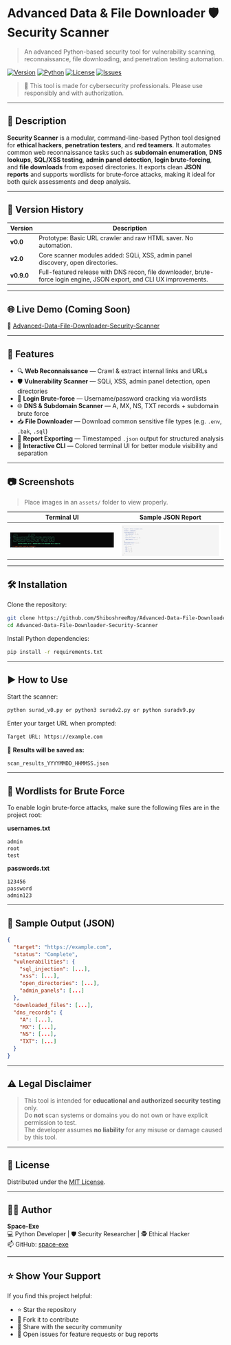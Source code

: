 # Advanced Data & File Downloader  🛡️ Security Scanner

> An advanced Python-based security tool for vulnerability scanning, reconnaissance, file downloading, and penetration testing automation.

[![Version](https://img.shields.io/badge/latest-0.9.0-blue.svg)](https://github.com/ShiboshreeRoy/Advanced-Data-File-Downloader-Security-Scanner.git)
[![Python](https://img.shields.io/badge/python-3.7%2B-green.svg)](https://github.com/ShiboshreeRoy/Advanced-Data-File-Downloader-Security-Scanner.git)
[![License](https://img.shields.io/github/license/shiboshreeroy/Advanced-Data-File-Downloader-Security-Scanner)](https://github.com/ShiboshreeRoy/Advanced-Data-File-Downloader-Security-Scanner.git)
[![Issues](https://img.shields.io/github/issues/shiboshreeroy/Advanced-Data-File-Downloader-Security-Scanner)](https://github.com/ShiboshreeRoy/Advanced-Data-File-Downloader-Security-Scanner.git)

> 🚨 This tool is made for cybersecurity professionals. Please use responsibly and with authorization.

---

## 📖 Description

**Security Scanner** is a modular, command-line-based Python tool designed for **ethical hackers**, **penetration testers**, and **red teamers**. It automates common web reconnaissance tasks such as **subdomain enumeration**, **DNS lookups**, **SQL/XSS testing**, **admin panel detection**, **login brute-forcing**, and **file downloads** from exposed directories. It exports clean **JSON reports** and supports wordlists for brute-force attacks, making it ideal for both quick assessments and deep analysis.

---

## 🧬 Version History

| Version   | Description |
|-----------|-------------|
| **v0.0**  | Prototype: Basic URL crawler and raw HTML saver. No automation. |
| **v2.0**  | Core scanner modules added: SQLi, XSS, admin panel discovery, open directories. |
| **v0.9.0** | Full-featured release with DNS recon, file downloader, brute-force login engine, JSON export, and CLI UX improvements. |

---

## 🌐 Live Demo (Coming Soon)

**🔗** [Advanced-Data-File-Downloader-Security-Scanner](https://github.com/ShiboshreeRoy/Advanced-Data-File-Downloader-Security-Scanner.git)

---

## 🚀 Features

- 🔍 **Web Reconnaissance** — Crawl & extract internal links and URLs
- 🛡️ **Vulnerability Scanner** — SQLi, XSS, admin panel detection, open directories
- 🔐 **Login Brute-force** — Username/password cracking via wordlists
- 🌐 **DNS & Subdomain Scanner** — A, MX, NS, TXT records + subdomain brute force
- 📥 **File Downloader** — Download common sensitive file types (e.g. `.env`, `.bak`, `.sql`)
- 📄 **Report Exporting** — Timestamped `.json` output for structured analysis
- 🎨 **Interactive CLI** — Colored terminal UI for better module visibility and separation

---

## 📷 Screenshots

> Place images in an `assets/` folder to view properly.

| Terminal UI                      | Sample JSON Report              |
|----------------------------------|----------------------------------|
| ![Terminal](./demo/terminal.png) | ![Report](./demo/json_output.png) |

---

## 🛠️ Installation

Clone the repository:

```bash
git clone https://github.com/ShiboshreeRoy/Advanced-Data-File-Downloader-Security-Scanner.git
cd Advanced-Data-File-Downloader-Security-Scanner
```

Install Python dependencies:

```bash
pip install -r requirements.txt
```

---

## ▶️ How to Use

Start the scanner:

```bash
python surad_v0.py or python3 suradv2.py or python suradv9.py
```

Enter your target URL when prompted:

```bash
Target URL: https://example.com
```

📁 **Results will be saved as:**

```bash
scan_results_YYYYMMDD_HHMMSS.json
```

---

## 📁 Wordlists for Brute Force

To enable login brute-force attacks, make sure the following files are in the project root:

**usernames.txt**
```
admin
root
test
```

**passwords.txt**
```
123456
password
admin123
```

---

## 📂 Sample Output (JSON)

```json
{
  "target": "https://example.com",
  "status": "Complete",
  "vulnerabilities": {
    "sql_injection": [...],
    "xss": [...],
    "open_directories": [...],
    "admin_panels": [...]
  },
  "downloaded_files": [...],
  "dns_records": {
    "A": [...],
    "MX": [...],
    "NS": [...],
    "TXT": [...]
  }
}
```

---

## ⚠️ Legal Disclaimer

> This tool is intended for **educational and authorized security testing** only.  
> Do **not** scan systems or domains you do not own or have explicit permission to test.  
> The developer assumes **no liability** for any misuse or damage caused by this tool.

---

## 📜 License

Distributed under the [MIT License](LICENSE).

---

## 👨‍💻 Author

**Space-Exe**  
💻 Python Developer | 🛡️ Security Researcher | 🕵️ Ethical Hacker  
📫 GitHub: [space-exe](https://github.com/shiboshreeroy)

---

## ⭐️ Show Your Support

If you find this project helpful:

- ⭐ Star the repository  
- 🍴 Fork it to contribute  
- 🧠 Share with the security community  
- 💬 Open issues for feature requests or bug reports